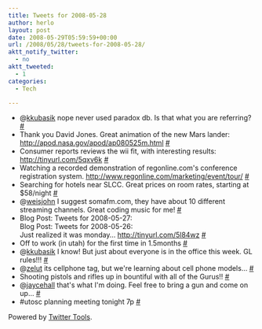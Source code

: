 ```yaml
---
title: Tweets for 2008-05-28
author: herlo
layout: post
date: 2008-05-29T05:59:59+00:00
url: /2008/05/28/tweets-for-2008-05-28/
aktt_notify_twitter:
  - no
aktt_tweeted:
  - 1
categories:
  - Tech

---
```

<ul class="aktt_tweet_digest">
  <li>
    @<a href="http://twitter.com/kkubasik">kkubasik</a> nope never used paradox db. Is that what you are referring? <a href="http://twitter.com/herlo/statuses/821309857">#</a>
  </li>
  <li>
    Thank you David Jones. Great animation of the new Mars lander: <a href="http://apod.nasa.gov/apod/ap080525m.html" rel="nofollow">http://apod.nasa.gov/apod/ap080525m.html</a> <a href="http://twitter.com/herlo/statuses/821314731">#</a>
  </li>
  <li>
    Consumer reports reviews the wii fit, with interesting results: <a href="http://tinyurl.com/5qxv6k" rel="nofollow">http://tinyurl.com/5qxv6k</a> <a href="http://twitter.com/herlo/statuses/821319626">#</a>
  </li>
  <li>
    Watching a recorded demonstration of regonline.com's conference registration system. <a href="http://www.regonline.com/marketing/event/tour/" rel="nofollow">http://www.regonline.com/marketing/event/tour/</a> <a href="http://twitter.com/herlo/statuses/821330533">#</a>
  </li>
  <li>
    Searching for hotels near SLCC. Great prices on room rates, starting at $58/night <a href="http://twitter.com/herlo/statuses/821330816">#</a>
  </li>
  <li>
    @<a href="http://twitter.com/weisjohn">weisjohn</a> I suggest somafm.com, they have about 10 different streaming channels. Great coding music for me! <a href="http://twitter.com/herlo/statuses/821351851">#</a>
  </li>
  <li>
    Blog Post: Tweets for 2008-05-27:<br /> Blog Post: Tweets for 2008-05-26:<br /> Just realized it was monday&#8230; <a href="http://tinyurl.com/5l84wz" rel="nofollow">http://tinyurl.com/5l84wz</a> <a href="http://twitter.com/herlo/statuses/821630739">#</a>
  </li>
  <li>
    Off to work (in utah) for the first time in 1.5months <a href="http://twitter.com/herlo/statuses/821774124">#</a>
  </li>
  <li>
    @<a href="http://twitter.com/kkubasik">kkubasik</a> I know! But just about everyone is in the office this week. GL rules!!! <a href="http://twitter.com/herlo/statuses/821811684">#</a>
  </li>
  <li>
    @<a href="http://twitter.com/zelut">zelut</a> its cellphone tag, but we're learning about cell phone models&#8230; <a href="http://twitter.com/herlo/statuses/821926266">#</a>
  </li>
  <li>
    Shooting pistols and rifles up in bountiful with all of the Gurus!! <a href="http://twitter.com/herlo/statuses/822000336">#</a>
  </li>
  <li>
    @<a href="http://twitter.com/jaycehall">jaycehall</a> that's what I'm doing. Feel free to bring a gun and come on up&#8230; <a href="http://twitter.com/herlo/statuses/822003130">#</a>
  </li>
  <li>
    #utosc planning meeting tonight 7p <a href="http://twitter.com/herlo/statuses/822088642">#</a>
  </li>
</ul>

<p class="aktt_credit">
  Powered by <a href="http://alexking.org/projects/wordpress">Twitter Tools</a>.
</p>